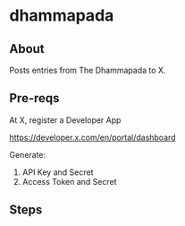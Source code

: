 # dhammapada

## About

Posts entries from The Dhammapada to X.

## Pre-reqs

At X, register a Developer App

https://developer.x.com/en/portal/dashboard

Generate:

1. API Key and Secret
2. Access Token and Secret

## Steps


